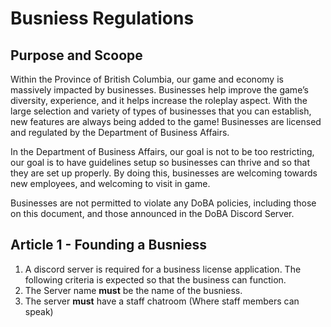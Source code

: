 # Busniess Regulations 

## Purpose and Scoope


Within the Province of British Columbia, our game and economy is massively impacted by businesses. Businesses help improve the game’s diversity, experience, and it helps increase the roleplay aspect. With the large selection and variety of types of businesses that you can establish, new features are always being added to the game! Businesses are licensed and regulated by the Department of Business Affairs.

In the Department of Business Affairs, our goal is not to be too restricting, our goal is to have guidelines setup so businesses can thrive and so that they are set up properly. By doing this, businesses are welcoming towards new employees, and welcoming to visit in game.

Businesses are not permitted to violate any DoBA policies, including those on this document, and those announced in the DoBA Discord Server.

## Article 1 - Founding a Busniess
1. A discord server is required for a business license application. The following criteria is expected so that the business can function.
  1. The Server name **must** be the name of the busniess. 
  2. The server **must** have a staff chatroom (Where staff members can speak) 
